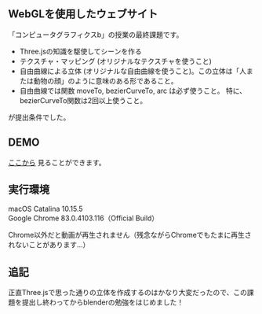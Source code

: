 ## WebGLを使用したウェブサイト

「コンピュータグラフィクスb」の授業の最終課題です。

<ul>
<li>Three.jsの知識を駆使してシーンを作る
<li>テクスチャ・マッピング (オリジナルなテクスチャを使うこと)
<li>自由曲線による立体 (オリジナルな自由曲線を使うこと)。この立体は「人または動物の顔」のように意味のある形であること。
<li>自由曲線では関数 moveTo, bezierCurveTo, arc は必ず使うこと。 特に、bezierCurveTo関数は2回以上使うこと。
</ul>
が提出条件でした。


## DEMO

[ここから](https://mayu-snba19.github.io/threejs-page/) 見ることができます。

## 実行環境

macOS Catalina 10.15.5<br>
Google Chrome 83.0.4103.116（Official Build）

Chrome以外だと動画が再生されません（残念ながらChromeでもたまに再生されないことがあります...）

## 追記

正直Three.jsで思った通りの立体を作成するのはかなり大変だったので、この課題を提出し終わってからblenderの勉強をはじめました！